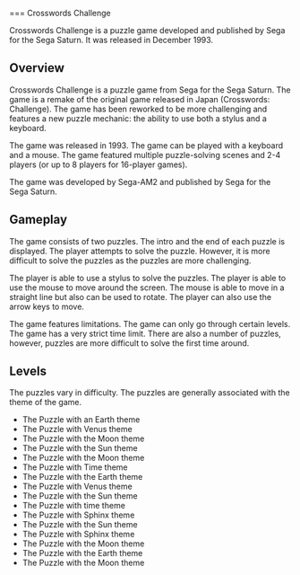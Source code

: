 
===
Crosswords Challenge

Crosswords Challenge is a puzzle game developed and published by Sega for the Sega Saturn. It was released in December 1993.

## Overview

Crosswords Challenge is a puzzle game from Sega for the Sega Saturn. The game is a remake of the original game released in Japan (Crosswords: Challenge). The game has been reworked to be more challenging and features a new puzzle mechanic: the ability to use both a stylus and a keyboard.

The game was released in 1993. The game can be played with a keyboard and a mouse. The game featured multiple puzzle-solving scenes and 2-4 players (or up to 8 players for 16-player games).

The game was developed by Sega-AM2 and published by Sega for the Sega Saturn.

## Gameplay

The game consists of two puzzles. The intro and the end of each puzzle is displayed. The player attempts to solve the puzzle. However, it is more difficult to solve the puzzles as the puzzles are more challenging.

The player is able to use a stylus to solve the puzzles. The player is able to use the mouse to move around the screen. The mouse is able to move in a straight line but also can be used to rotate. The player can also use the arrow keys to move.

The game features limitations. The game can only go through certain levels. The game has a very strict time limit. There are also a number of puzzles, however, puzzles are more difficult to solve the first time around.

## Levels

The puzzles vary in difficulty. The puzzles are generally associated with the theme of the game.

*   The Puzzle with an Earth theme
*   The Puzzle with Venus theme
*   The Puzzle with the Moon theme
*   The Puzzle with the Sun theme
*   The Puzzle with the Moon theme
*   The Puzzle with Time theme
*   The Puzzle with the Earth theme
*   The Puzzle with Venus theme
*   The Puzzle with the Sun theme
*   The Puzzle with time theme
*   The Puzzle with Sphinx theme
*   The Puzzle with the Sun theme
*   The Puzzle with Sphinx theme
*   The Puzzle with the Moon theme
*   The Puzzle with the Earth theme
*   The Puzzle with the Moon theme

